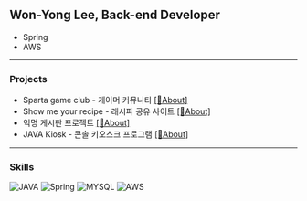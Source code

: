 ## Won-Yong Lee, Back-end Developer
* Spring
* AWS

---

### Projects  
- Sparta game club - 게이머 커뮤니티 [[🔗About]](https://github.com/Begon-Lee/Begon-Lee/blob/main/spartagameclub.md)  
- Show me your recipe - 래시피 공유 사이트 [[🔗About]]()   
- 익명 게시판 프로젝트 [[🔗About]]()  
- JAVA Kiosk - 콘솔 키오스크 프로그램 [[🔗About]]()  

---

### Skills  
![JAVA](https://img.shields.io/badge/java-brown.svg?style=for-the-badge&logo=openjdk&logoColor=white)
![Spring](https://img.shields.io/badge/spring-darkgreen.svg?style=for-the-badge&logo=spring&logoColor=white)
![MYSQL](https://img.shields.io/badge/mysql-blue.svg?style=for-the-badge&logo=mysql&logoColor=white)
![AWS](https://img.shields.io/badge/aws-orange.svg?style=for-the-badge&logo=amazon&logoColor=white)
